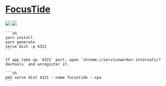 # [FocusTide](https://github.com/Hanziness/FocusTide)

![](https://img.shields.io/github/license/Hanziness/FocusTide?style=flat-square) ![](https://img.shields.io/github/last-commit/scillidan/FocusTide/main?label=last%20commit%20(fork)&style=flat-square)

````{tab} From source
```sh
yarn install
yarn generate
serve dist -p 4321
```

If app take up `4321` port, open `chrome://serviceworker-internals/?devtools` and unregister it.
````

````{tab} PM2
```sh
pm2 serve dist 4321 --name focustide --spa
```
````